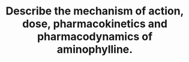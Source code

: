 ---
title: "Describe the mechanism of action, dose, pharmacokinetics and pharmacodynamics of aminophylline."
entityType: SAQ
exam: PEX
college: CICM
year: 2023
sitting: B
question: 11
passRate: 21
EC_expectedDomains:
- "mechanisms of action of aminophylline"
- "pharmacokinetic concepts"
- "pharacodynamic consequences on the respiratory and cardiovascular systems"
EC_extraCredit:
- "PDE inhibition and the down stream pathway and its adenosine antagonist and anti-inflammatory actions"
- "hepatic metabolism with saturable kinetics and thus a narrow therapeutic window/index requiring need for drug monitoring and the risk of metabolic interactions with accelerated or reduced metabolism from inducers or inhibitors of the main enzyme (CYP1A2)"
- "neurological, cardiovascular and musculoskeletal consequences of toxicity"
EC_errorsCommon:
- "This question required a detailed description of the many mechanisms of action of aminophylline."
- "Important pharmacokinetic concepts included hepatic metabolism with saturable kinetics and thus a narrow therapeutic window/index requiring need for drug monitoring and the risk of metabolic interactions with accelerated or reduced metabolism from inducers or inhibitors of the main enzyme (CYP1A2)."
- "Detailed pharacodynamic consequences on the respiratory and cardiovascular systems were prioritised as well as highlighting the neurological, cardiovascular and musculoskeletal consequences of toxicity."
---